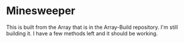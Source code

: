 # Minesweeper
This is built from the Array that is in the Array-Build repository. I'm still building it. I have a few methods left and it should be working.
